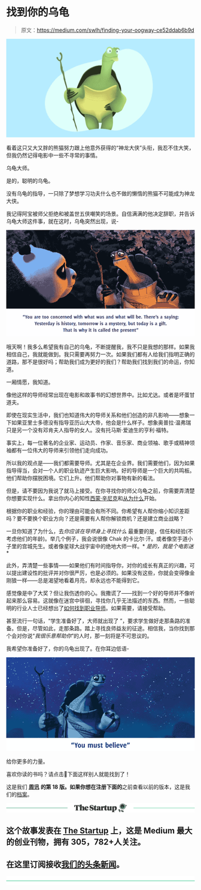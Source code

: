 # 找到你的乌龟

> 原文：<https://medium.com/swlh/finding-your-oogway-ce52ddab6b9d>

![](img/0547f242338594395f43fe260dddd77d.png)

看着这只又大又胖的熊猫努力跟上他意外获得的“神龙大侠”头衔，我忍不住大笑，但我仍然记得电影中一些不寻常的事情。

乌龟大师。

是的，聪明的乌龟。

没有乌龟的指导，一只除了梦想学习功夫什么也不做的懒惰的熊猫不可能成为神龙大侠。

我记得阿宝被师父拒绝和被盖世五侠嘲笑的场景。自信满满的他决定辞职，并告诉乌龟大师这件事，就在这时，乌龟突然出现，说-

![](img/f2724f044c2c42e672e56f686935a3ea.png)

哦天啊！我多么希望我有自己的乌龟，不断提醒我，我不只是我想的那样。如果我相信自己，我就能做到。我只需要再努力一次。如果我们都有人给我们指明正确的道路，那不是很好吗；帮助我们成为更好的我们？帮助我们找到我们的命运，你知道。

一厢情愿，我知道。

像他这样的导师经常出现在电影和故事书的幻想世界中。比如尤达。或者是坏蛋甘道夫。

即使在现实生活中，我们也知道伟大的导师关系和他们创造的非凡影响——想象一下如果亚里士多德没有指导亚历山大大帝，他会是什么样子。想象奥普拉·温弗瑞只是另一个没有邓肯夫人指导的女人。没有托马斯·爱迪生的亨利·福特。

事实上，每一位著名的企业家、运动员、作家、音乐家、商业领袖、歌手或精神领袖都有一位伟大的导师来引领他们走向成功。

所以我的观点是——我们都需要导师。尤其是在企业界。我们需要他们，因为如果指导得当，会对一个人的职业轨迹产生巨大影响。好的导师是一个巨大的共鸣板。他们帮助你摆脱困境。它们上升。他们帮助你对事物有新的看法。

但是，请不要因为我说了就马上接受。在你寻找你的师父乌龟之前，你需要弄清楚你想要实现什么。拿出你内心的知性[西蒙·辛尼克](https://www.linkedin.com/in/simonsinek/)和[从为什么](https://startwithwhy.com/)开始。

根据你的职业和经验，你的理由可能会有所不同。你希望有人帮你缩小知识差距吗？要不要换个职业方向？还是需要有人帮你解锁商机？还是建立商业战略？

一旦你知道了为什么，去*你应该在导师身上寻找什么*
最重要的是，信任和经验(不考虑他们的年龄)。举几个例子，我会说很像 Chak 的卡比尔·汗。或者像空手道小子里的宫城先生。或者像星球大战宇宙中的绝地大师一样。* *是的，我是个电影迷* *

此外，弄清楚一些事情——如果他们有时间指导你，对你的成长有真正的兴趣，可以提出建设性的批评并对你很严厉，也是必须的。如果没有这些，你就会变得像金刚狼一样——总是渴望地看着月亮，却永远也不能得到它。

感觉像是中了大奖？但让我伤透你的心。我撒谎了——找到一个好的导师并不像听起来那么容易。这就像在迷宫中徘徊，寻找你几乎无法描述的东西。然而，一些聪明的行业人士已经想出了[如何找到职业导师](https://www.thebalance.com/how-to-find-a-career-mentor-2059757)。如果需要，请接受帮助。

甚至流行一句话，“学生准备好了，大师就出现了 ”，要求学生做好走那条路的准备。但是，尽管如此，走那条路。踏上寻找良师益友的征途。相信我，当你找到那个会对你说“*我很乐意帮助你*”的人时，那一刻将是不可思议的。

我希望你准备好了，你的乌龟出现了。在你耳边低语-

![](img/b030f14b29fa0e2ce6938f90b82fbf69.png)

给你更多的力量。

喜欢你读的书吗？请点击👏下面这样别人就能找到了！

这是我们 [**周讯**](http://blogs.quovantis.com/newsletter/) **的第 18 版。如果你想在注册下面的**之前查看以前的版本，这是我们的[档案](http://blogs.quovantis.com/newsletter/)。

[![](img/308a8d84fb9b2fab43d66c117fcc4bb4.png)](https://medium.com/swlh)

## 这个故事发表在 [The Startup](https://medium.com/swlh) 上，这是 Medium 最大的创业刊物，拥有 305，782+人关注。

## 在这里订阅接收[我们的头条新闻](http://growthsupply.com/the-startup-newsletter/)。

[![](img/b0164736ea17a63403e660de5dedf91a.png)](https://medium.com/swlh)